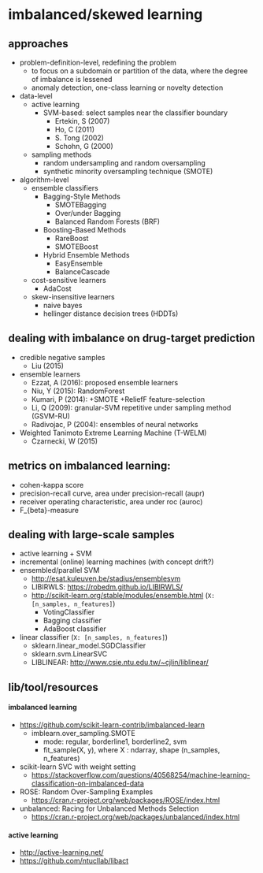 # imbalanced/skewed learning

## approaches
* problem-definition-level, redefining the problem
  * to focus on a subdomain or partition of the data,
    where the degree of imbalance is lessened
  * anomaly detection, one-class learning or novelty detection
* data-level
  * active learning
    * SVM-based: select samples near the classifier boundary
      * Ertekin, S (2007)
      * Ho, C (2011)
      * S. Tong (2002)
      * Schohn, G (2000)
  * sampling methods
    * random undersampling and random oversampling
    * synthetic minority oversampling technique (SMOTE)
* algorithm-level
  * ensemble classifiers
    * Bagging-Style Methods
      * SMOTEBagging
      * Over/under Bagging
      * Balanced Random Forests (BRF)
    * Boosting-Based Methods
      * RareBoost
      * SMOTEBoost
    * Hybrid Ensemble Methods
      * EasyEnsemble
      * BalanceCascade
  * cost-sensitive learners
    * AdaCost
  * skew-insensitive learners
    * naive bayes
    * hellinger distance decision trees (HDDTs)

## dealing with imbalance on drug-target prediction
* credible negative samples
  * Liu (2015)
* ensemble learners
  * Ezzat, A (2016): proposed ensemble learners
  * Niu, Y (2015): RandomForest
  * Kumari, P (2014): +SMOTE +ReliefF feature-selection
  * Li, Q (2009): granular-SVM repetitive under sampling method (GSVM-RU)
  * Radivojac, P (2004): ensembles of neural networks
* Weighted Tanimoto Extreme Learning Machine (T-WELM)
  * Czarnecki, W (2015)

## metrics on imbalanced learning:
* cohen-kappa score
* precision-recall curve, area under precision-recall (aupr)
* receiver operating characteristic, area under roc (auroc)
* F_{beta}-measure

## dealing with large-scale samples
* active learning + SVM
* incremental (online) learning machines (with concept drift?)
* ensembled/parallel SVM
  * http://esat.kuleuven.be/stadius/ensemblesvm
  * LIBIRWLS: https://robedm.github.io/LIBIRWLS/
  * http://scikit-learn.org/stable/modules/ensemble.html (`X: [n_samples, n_features]`)
    * VotingClassifier
    * Bagging classifier
    * AdaBoost classifier
* linear classifier (`X: [n_samples, n_features]`)
  * sklearn.linear_model.SGDClassifier
  * sklearn.svm.LinearSVC
  * LIBLINEAR: http://www.csie.ntu.edu.tw/~cjlin/liblinear/

## lib/tool/resources
#### imbalanced learning
* https://github.com/scikit-learn-contrib/imbalanced-learn
  * imblearn.over_sampling.SMOTE
    * mode:  regular, borderline1, borderline2, svm
    * fit_sample(X, y), where X : ndarray, shape (n_samples, n_features)
* scikit-learn SVC with weight setting
  * https://stackoverflow.com/questions/40568254/machine-learning-classification-on-imbalanced-data
* ROSE: Random Over-Sampling Examples
  * https://cran.r-project.org/web/packages/ROSE/index.html
* unbalanced: Racing for Unbalanced Methods Selection
  * https://cran.r-project.org/web/packages/unbalanced/index.html
  
#### active learning
* http://active-learning.net/
* https://github.com/ntucllab/libact
